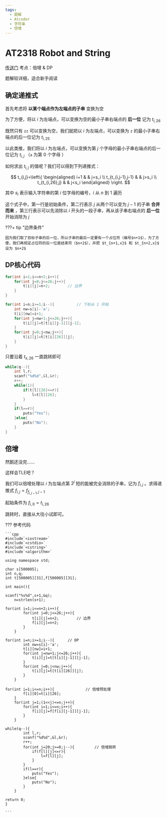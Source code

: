 ```yaml
---
tags:
  - 题解
  - Atcoder
  - 字符串
  - 倍增
---
```

# AT2318 Robot and String

[传送门](https://www.luogu.com.cn/problem/AT2318)  考点：倍增 & DP

题解较详细，适合新手阅读

## 确定递推式

首先考虑将 **以某个端点作为左端点的子串** 变换为空

为了方便，将以 $i$ 为左端点，可以变换为空的最小子串右端点的 **后一位** 记为 $t_{i,26}$

既然只有 ``zz`` 可以变换为空，我们就把以 $i$ 为左端点，可以变换为 ``z`` 的最小子串右端点的后一位记为 $t_{i,25}$

以此类推，我们将以 $i$ 为左端点，可以变换为第 $j$ 个字母的最小子串右端点的后一位记为 $t_{i,j}$ （`a` 为第 $0$ 个字母 ）

如何求出 $t_{i,j}$ 的值呢？我们可以得到下列递推式：

$$
t_{i,j}=\left\{
\begin{aligned}
i+1 & & j=s_i \\
t_{t_{i,j-1},j-1} & & j>s_i \\
t_{t_{i,26},j} & & j<s_i
\end{aligned}
\right.
$$

其中 $s_i$ 表示输入字符串的第 $i$ 位字母的编号，$i$ 从 $n$ 到 $1$ 遍历

这个式子中，第一行是初始条件，第二行表示 $j$ 从两个可以变为 $j-1$ 的子串 **合并而来** ，第三行表示可以先消除以 $i$ 开头的一段子串，再从该子串右端点的 **后一位** 开始消除为 $j$

???+ tip "边界条件"

    因为我们取了目标子串的后一位，所以子串的最后一定要有一个占位符（编号$n+1$），为了方便，我们再规定占位符的后一位是结束符（$n+2$），并把 $t_{n+1,x}$ 和 $t_{n+2,x}$ 设为 $n+2$

## DP核心代码

```cpp
for(int i=1;i<=n+2;i++){
	for(int j=0;j<=26;j++){
		t[i][j]=n+2;		// 边界
	}
}

for(int i=n;i>=1;i--){			// 下标从 1 开始
	int nw=s[i]-'a';
	t[i][nw]=i+1;
	for(int j=nw+1;j<=26;j++){
		t[i][j]=t[t[i][j-1]][j-1];
	}
	for(int j=0;j<nw;j++){
		t[i][j]=t[t[i][26]][j];
	}
}
```

只要沿着 $t_{x,26}$ 一直跳转即可

```cpp
while(q--){
	int l,r;
	scanf("%d%d",&l,&r);
	r++;
	while(1){
		if(t[l][26]<=r){
			l=t[l][26];
		}
	}
	if(l==r){
		puts("Yes");
	}else{
		puts("No");
	}
}
```

## 倍增

然鹅还没完……

这样会TLE吧？

我们可以倍增处理以 $i$ 为左端点第 $2^j$ 短的能被完全消除的子串，记为 $f_{i,j}$ 。求得递推式 $f_{i,j}=f_{f_{i,j-1},j-1}$

起始条件为 $f_{i,0}=t_{i,26}$

跳转时，直接从大往小试即可。

??? 参考代码

    ```cpp
    #include`<iostream>`
    #include`<cstdio>`
    #include`<cstring>`
    #include`<algorithm>`

    using namespace std;

    char s[500005];
    int n,q;
    int t[500005][31],f[500005][31];

    int main(){

    scanf("%s%d",s+1,&q);
    	n=strlen(s+1);

    for(int i=1;i<=n+2;i++){
    		for(int j=0;j<=26;j++){
    			t[i][j]=n+2;		// 边界
    			f[i][j]=n+2;
    		}
    	}

    for(int i=n;i>=1;i--){		// DP
    		int nw=s[i]-'a';
    		t[i][nw]=i+1;
    		for(int j=nw+1;j<=26;j++){
    			t[i][j]=t[t[i][j-1]][j-1];
    		}
    		for(int j=0;j<nw;j++){
    			t[i][j]=t[t[i][26]][j];
    		}
    	}

    for(int i=1;i<=n;i++){				// 倍增预处理
    		f[i][0]=t[i][26];
    	}
    	for(int j=1;(1<<j)<=n;j++){
    		for(int i=1;i<=n;i++){
    			f[i][j]=f[f[i][j-1]][j-1];
    		}
    	}

    while(q--){
    		int l,r;
    		scanf("%d%d",&l,&r);
    		r++;
    		for(int j=20;j>=0;j--){			// 倍增跳转
    			if(f[l][j]<=r){
    				l=f[l][j];
    			}
    		}
    		if(l==r){
    			puts("Yes");
    		}else{
    			puts("No");
    		}
    	}

    return 0;
    }

    ```
